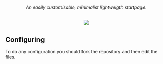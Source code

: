 <div align="center">
  <h6>An easily customisable, minimalist lightweigth startpage.<h6>
  <img src="https://user-images.githubusercontent.com/76597257/128608432-b86e8f3d-8ff8-47e6-933e-825784e86db0.png">
 </div>

 ## Configuring
    
 To do any configuration you should fork the repository and then edit the files.

